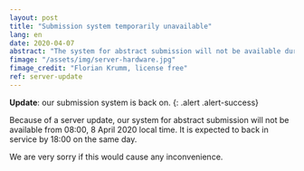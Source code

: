 ```yaml
---
layout: post
title: "Submission system temporarily unavailable"
lang: en
date: 2020-04-07
abstract: "The system for abstract submission will not be available during server update."
fimage: "/assets/img/server-hardware.jpg"
fimage_credit: "Florian Krumm, license free"
ref: server-update
---
```

**Update**: our submission system is back on.
{: .alert .alert-success}

Because of a server update, our system for abstract submission will not be available from 08:00, 8 April 2020 local time. It is expected to back in service by 18:00 on the same day.

We are very sorry if this would cause any inconvenience.
